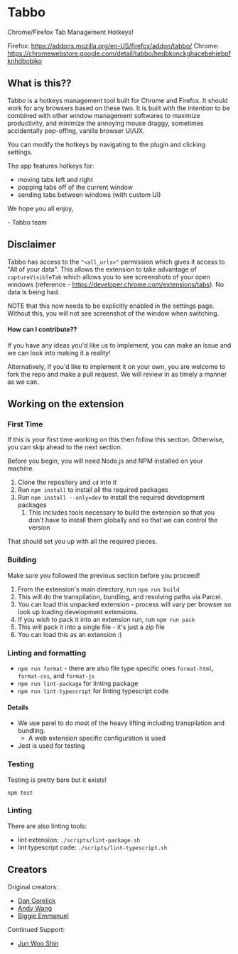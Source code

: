 # Tabbo
Chrome/Firefox Tab Management Hotkeys!

Firefox: https://addons.mozilla.org/en-US/firefox/addon/tabbo/
Chrome: https://chromewebstore.google.com/detail/tabbo/hedbkonckghacebehjebpfknhdbobiko

## What is this??
Tabbo is a hotkeys management tool built for Chrome and Firefox. It should work for any browsers based on these two. It is built with the intention to be combined with other window management softwares to maximize productivity, and minimize the annoying mouse draggy, sometimes accidentally pop-offing, vanilla browser UI/UX.

You can modify the hotkeys by navigating to the plugin and clicking settings.

The app features hotkeys for:
- moving tabs left and right
- popping tabs off of the current window
- sending tabs between windows (with custom UI)

We hope you all enjoy,

\- Tabbo team

## Disclaimer
Tabbo has access to the `"<all_urls>"` permission which gives it access to "All of your data". This allows the extension to take advantage of `captureVisibleTab` which allows you to see screenshots of your open windows (reference - https://developer.chrome.com/extensions/tabs). No data is being had.

NOTE that this now needs to be explicitly enabled in the settings page. Without this, you will not see screenshot of the window when switching.


#### How can I contribute??
If you have any ideas you'd like us to implement, you can make an issue and we can look into making it a reality!

Alternatively, if you'd like to implement it on your own, you are welcome to fork the repo and make a pull request. We will review in as timely a manner as we can.

## Working on the extension
### First Time
If this is your first time working on this then follow this section. Otherwise, you can skip ahead to the next section.

Before you begin, you will need Node.js and NPM installed on your machine.

1. Clone the repository and `cd` into it
2. Run `npm install` to install all the required packages
3. Run `npm install --only=dev` to install the required development packages
    1. This includes tools necessary to build the extension so that you don't have to install them globally and so that we can control the version

That should set you up with all the required pieces.

### Building
Make sure you followed the previous section before you proceed!

1. From the extension's main directory, run `npm run build`
  1. This will do the transpilation, bundling, and resolving paths via Parcel.
2. You can load this unpacked extension - process will vary per browser so look up loading development extensions.
3. If you wish to pack it into an extension run, run `npm run pack`
  1. This will pack it into a single file - it's just a zip file
4. You can load this as an extension :)

### Linting and formatting
- `npm run format` - there are also file type specific ones `format-html`, `format-css`, and `format-js`
- `npm run lint-package` for linting package
- `npm run lint-typescript` for linting typescript code

#### Details

- We use parel to do most of the heavy lifting including transpilation and bundling.
  - A web extension specific configuration is used
- Jest is used for testing


### Testing
Testing is pretty bare but it exists!

`npm test`

### Linting
There are also linting tools:
- lint extension: `./scripts/lint-package.sh`
- lint typescript code: `./scripts/lint-typescript.sh`

## Creators
Original creators:
- [Dan Gorelick](https://github.com/dqgorelick)
- [Andy Wang](https://github.com/ownzandy)
- [Biggie Emmanuel](https://github.com/bigolu)

Continued Support:
- [Jun Woo Shin](https://github.com/jwoos)
